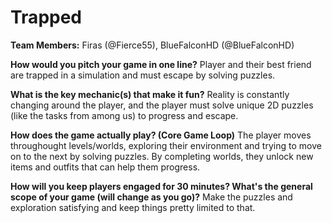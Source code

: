 # Trapped

**Team Members:** Firas (@Fierce55), BlueFalconHD (@BlueFalconHD)

**How would you pitch your game in one line?**
Player and their best friend are trapped in a simulation and must escape by solving puzzles.

**What is the key mechanic(s) that make it fun?**
Reality is constantly changing around the player, and the player must solve unique 2D puzzles (like the tasks from among us) to progress and escape.

**How does the game actually play? (Core Game Loop)**
The player moves throughought levels/worlds, exploring their environment and trying to move on to the next by solving puzzles. By completing worlds, they unlock new items and outfits that can help them progress.

**How will you keep players engaged for 30 minutes? What's the general scope of your game (will change as you go)?**
Make the puzzles and exploration satisfying and keep things pretty limited to that.
